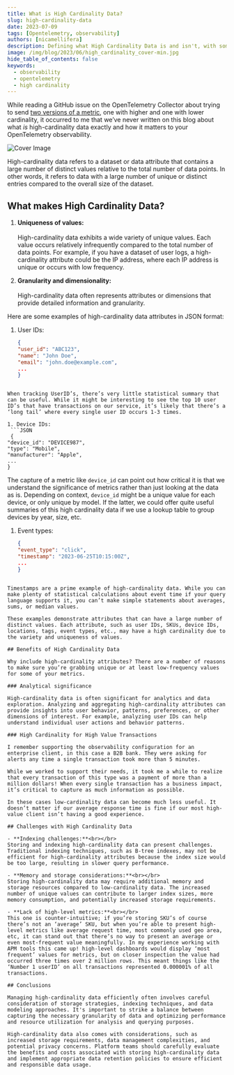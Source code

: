 ```yaml
---
title: What is High Cardinality Data?
slug: high-cardinality-data
date: 2023-07-09
tags: [Opentelemetry, observability]
authors: [nicamellifera]
description: Defining what High Cardinality Data is and isn't, with some examples.
image: /img/blog/2023/06/high_cardinality_cover-min.jpg
hide_table_of_contents: false
keywords:
  - observability
  - opentelemetry
  - high cardinality
---
```


<head>
  <link rel="canonical" href="https://signoz.io/blog/high-cardinality-data/"/>
</head>

While reading a GitHub issue on the OpenTelemetry Collector about trying to send [two versions of a metric](https://github.com/open-telemetry/opentelemetry-collector/discussions/5308), one with higher and one with lower cardinality, it occurred to me that we’ve never written on this blog about what _is_ high-cardinality data exactly and how it matters to your OpenTelemetry observability.

<!--truncate-->

![Cover Image](/img/blog/2023/06/high_cardinality_cover.webp)

High-cardinality data refers to a dataset or data attribute that contains a large number of distinct values relative to the total number of data points. In other words, it refers to data with a large number of unique or distinct entries compared to the overall size of the dataset.

## What makes High Cardinality Data?

1. **Uniqueness of values:** <br></br>
   High-cardinality data exhibits a wide variety of unique values. Each value occurs relatively infrequently compared to the total number of data points. For example, if you have a dataset of user logs, a high-cardinality attribute could be the IP address, where each IP address is unique or occurs with low frequency.

2. **Granularity and dimensionality:**<br></br>
   High-cardinality data often represents attributes or dimensions that provide detailed information and granularity.

Here are some examples of high-cardinality data attributes in JSON format:

1. User IDs:
   ```JSON
   {
   "user_id": "ABC123",
   "name": "John Doe",
   "email": "john.doe@example.com",
   ...
   }
   ```

````

When tracking UserID’s, there’s very little statistical summary that can be useful. While it might be interesting to see the top 10 user ID’s that have transactions on our service, it’s likely that there’s a ‘long tail’ where every single user ID occurs 1-3 times.

1. Device IDs:
 ```JSON
 {
"device_id": "DEVICE987",
"type": "Mobile",
"manufacturer": "Apple",
...
}
````

The capture of a metric like `device_id` can point out how critical it is that we understand the significance of metrics rather than just looking at the data as is. Depending on context, `device_id` might be a unique value for each device, or only unique by model. If the latter, we could offer quite useful summaries of this high cardinality data if we use a lookup table to group devices by year, size, etc.

1. Event types:
   ```JSON
   {
   "event_type": "click",
   "timestamp": "2023-06-25T10:15:00Z",
   ...
   }
   ```

```

Timestamps are a prime example of high-cardinality data. While you can make plenty of statistical calculations about event time if your query language supports it, you can’t make simple statements about averages, sums, or median values.

These examples demonstrate attributes that can have a large number of distinct values. Each attribute, such as user IDs, SKUs, device IDs, locations, tags, event types, etc., may have a high cardinality due to the variety and uniqueness of values.

## Benefits of High Cardinality Data

Why include high-cardinality attributes? There are a number of reasons to make sure you’re grabbing unique or at least low-frequency values for some of your metrics.

### Analytical significance

High-cardinality data is often significant for analytics and data exploration. Analyzing and aggregating high-cardinality attributes can provide insights into user behavior, patterns, preferences, or other dimensions of interest. For example, analyzing user IDs can help understand individual user actions and behavior patterns.

### High Cardinality for High Value Transactions

I remember supporting the observability configuration for an enterprise client, in this case a B2B bank. They were asking for alerts any time a single transaction took more than 5 minutes.

While we worked to support their needs, it took me a while to realize that every transaction of this type was a payment of more than a million dollars! When every single transaction has a business impact, it’s critical to capture as much information as possible.

In these cases low-cardinality data can become much less useful. It doesn’t matter if our average response time is fine if our most high-value client isn’t having a good experience.

## Challenges with High Cardinality Data

- **Indexing challenges:**<br></br>
Storing and indexing high-cardinality data can present challenges. Traditional indexing techniques, such as B-tree indexes, may not be efficient for high-cardinality attributes because the index size would be too large, resulting in slower query performance.

- **Memory and storage considerations:**<br></br>
Storing high-cardinality data may require additional memory and storage resources compared to low-cardinality data. The increased number of unique values can contribute to larger index sizes, more memory consumption, and potentially increased storage requirements.

- **Lack of high-level metrics:**<br></br>
This one is counter-intuitive; if you’re storing SKU’s of course there’s not an ‘average’ SKU, but when you’re able to present high-level metrics like average request time, most commonly used geo area, etc, it can stand out that there’s no way to present an average or even most-frequent value meaningfully. In my experience working with APM tools this came up! high-level dashboards would display ‘most frequent’ values for metrics, but on closer inspection the value had occurred three times over 2 million rows. This meant things like the ‘Number 1 userID’ on all transactions represented 0.000001% of all transactions.

## Conclusions

Managing high-cardinality data efficiently often involves careful consideration of storage strategies, indexing techniques, and data modeling approaches. It's important to strike a balance between capturing the necessary granularity of data and optimizing performance and resource utilization for analysis and querying purposes.

High-cardinality data also comes with considerations, such as increased storage requirements, data management complexities, and potential privacy concerns. Platform teams should carefully evaluate the benefits and costs associated with storing high-cardinality data and implement appropriate data retention policies to ensure efficient and responsible data usage.
```
